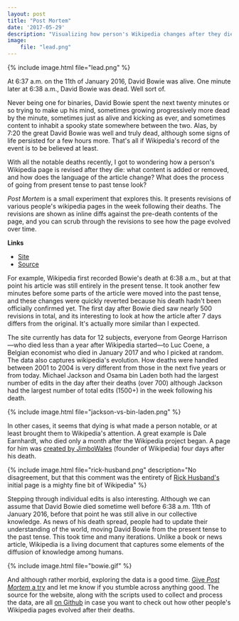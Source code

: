 ```yaml
---
layout: post
title: "Post Mortem"
date: '2017-05-29'
description: "Visualizing how person's Wikipedia changes after they die"
image:
    file: "lead.png"
---
```


{% include image.html file="lead.png" %}

At 6:37 a.m. on the 11th of January 2016, David Bowie was alive. One minute later at 6:38 a.m., David Bowie was dead. Well sort of.

Never being one for binaries, David Bowie spent the next twenty minutes or so trying to make up his mind, sometimes growing progressively more dead by the minute, sometimes just as alive and kicking as ever, and sometimes content to inhabit a spooky state somewhere between the two. Alas, by 7:20 the great David Bowie was well and truly dead, although some signs of life persisted for a few hours more. That's all if Wikipedia's record of the event is to be believed at least.

With all the notable deaths recently, I got to wondering how a person's Wikipedia page is revised after they die: what content is added or removed, and how does the language of the article change? What does the process of going from present tense to past tense look?

*Post Mortem* is a small experiment that explores this. It presents revisions of various people's wikipedia pages in the week following their deaths. The revisions are shown as inline diffs against the pre-death contents of the page, and you can scrub through the revisions to see how the page evolved over time.

**Links**

- [Site][site]
- [Source][source]

For example, Wikipedia first recorded Bowie's death at 6:38 a.m., but at that point his article was still entirely in the present tense. It took another few minutes before some parts of the article were moved into the past tense, and these changes were quickly reverted because his death hadn't been officially confirmed yet. The first day after Bowie died saw nearly 500 revisions in total, and its interesting to look at how the article after 7 days differs from the original. It's actually more similar than I expected.

The site currently has data for 12 subjects, everyone from George Harrison—who died less than a year after Wikipedia started—to Luc Coene, a Belgian economist who died in January 2017 and who I picked at random. The data also captures wikipedia's evolution. How deaths were handled between 2001 to 2004 is very different from those in the next five years or from today. Michael Jackson and Osama bin Laden both had the largest number of edits in the day after their deaths (over 700) although Jackson had the largest number of total edits (1500+) in the week following his death.

{% include image.html file="jackson-vs-bin-laden.png" %}

In other cases, it seems that dying is what made a person notable, or at least brought them to Wikipedia's attention. A great example is Dale Earnhardt, who died only a month after the Wikipedia project began. A page for him was [created by JimboWales](https://en.wikipedia.org/w/index.php?title=Dale_Earnhardt&oldid=246401) (founder of Wikipedia) four days after his death.

{% include image.html file="rick-husband.png" description="No disagreement, but that this comment was the entirety of [Rick Husband's](https://en.wikipedia.org/wiki/Rick_Husband) initial page is a mighty fine bit of Wikipedia" %}

Stepping through individual edits is also interesting. Although we can assume that David Bowie died sometime well before 6:38 a.m. 11th of January 2016, before that point he was still alive in our collective knowledge. As news of his death spread, people had to update their understanding of the world, moving David Bowie from the present tense to the past tense. This took time and many iterations. Unlike a book or news article, Wikipedia is a living document that captures some elements of the diffusion of knowledge among humans.

{% include image.html file="bowie.gif" %}

And although rather morbid, exploring the data is a good time. [Give *Post Mortem* a try][site] and let me know if you stumble across anything good. The source for the website, along with the scripts used to collect and process the data, are all [on Github][source] in case you want to check out how other people's Wikipedia pages evolved after their deaths.


[site]: https://mattbierner.github.io/post-mortem/
[source]: https://github.com/mattbierner/post-mortem